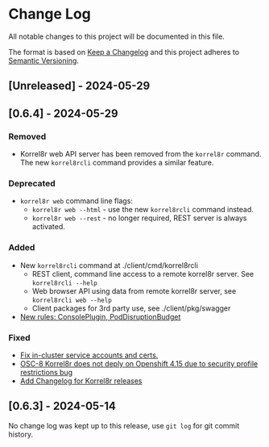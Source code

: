 # Change Log

All notable changes to this project will be documented in this file.

The format is based on [Keep a Changelog](http://keepachangelog.com/)
and this project adheres to [Semantic Versioning](http://semver.org/).

## [Unreleased] - 2024-05-29

## [0.6.4] - 2024-05-29

### Removed

- Korrel8r web API server has been removed from the `korrel8r` command.
  The new `korrel8rcli` command provides a similar feature.

### Deprecated

- `korrel8r web` command line flags:
  - `korrel8r web --html` - use the new `korrel8rcli` command instead.
  - `korrel8r web --rest` - no longer required, REST server is always activated.

### Added

- New `korrel8rcli` command at ./client/cmd/korrel8rcli
  - REST client, command line access to a remote korrel8r server. See `korrel8rcli --help`
  - Web browser API using data from remote korrel8r server, see `korrel8rcli web --help`
  - Client packages for 3rd party use, see ./client/pkg/swagger
-  [New rules: ConsolePlugin, PodDisruptionBudget](https://github.com/korrel8r/korrel8r/commit/98f449b8a764e213dfb0c5c8ae37763bb6b88907)

### Fixed 

- [Fix in-cluster service accounts and certs.](https://github.com/korrel8r/korrel8r/issues/116)
- [OSC-8 Korrel8r does not deply on Openshift 4.15 due to security profile restrictions bug](https://github.com/korrel8r/korrel8r/issues/105)
- [Add Changelog for Korrel8r releases](https://github.com/korrel8r/korrel8r/issues/102)


## [0.6.3] - 2024-05-14

No change log was kept up to this release, use `git log` for git commit history.
